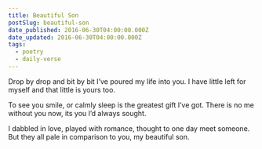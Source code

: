 ```yaml
---
title: Beautiful Son
postSlug: beautiful-son
date_published: 2016-06-30T04:00:00.000Z
date_updated: 2016-06-30T04:00:00.000Z
tags:
  - poetry
  - daily-verse
---
```


Drop by drop and bit by bit
I’ve poured my life into you.
I have little left for myself
and that little is yours too.

To see you smile, or calmly sleep
is the greatest gift I’ve got.
There is no me without you now,
its you I’d always sought.

I dabbled in love, played with romance,
thought to one day meet someone.
But they all pale in comparison
to you, my beautiful son.
